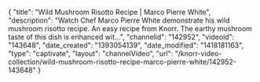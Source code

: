{
    "title": "Wild Mushroom Risotto Recipe | Marco Pierre White",
    "description": "Watch Chef Marco Pierre White demonstrate his wild mushroom risotto recipe. An easy recipe from Knorr. The earthy mushroom taste of this dish is enhanced wit...",
    "channelid": "142952",
    "videoid": "143648",
    "date_created": "1393054139",
    "date_modified": "1418181163",
    "type": "captivate",
    "layout": "channelVideo",
    "url": "\/knorr-video-collection\/wild-mushroom-risotto-recipe-marco-pierre-white\/142952-143648"
}
